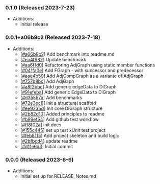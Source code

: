 ### 0.1.0 (Released 2023-7-23)
* Additions:
    * Initial release

### 0.0.1+a06b9c2 (Released 2023-7-18)
* Additions:
    * [[#a06b9c2](https://github.com/fslaborg/Graphoscope/commit/a06b9c296df63e7beba95c7dbcd7ff89fa0622ce)] Add benchmark into readme.md
    * [[#ea4f982](https://github.com/fslaborg/Graphoscope/commit/ea4f982fb7de8d843768fb7bdd5a524d375052ba)] Update benchmark
    * [[#aa6f1d0](https://github.com/fslaborg/Graphoscope/commit/aa6f1d0bce2dcacad0b5847eaf2d4f61911eee90)] Refactoring AdjGraph using static member functions
    * [[#041fa0e](https://github.com/fslaborg/Graphoscope/commit/041fa0edccd52fa5d29ee585986e136e4e2dd961)] Add FGraph - with successor and predecessor
    * [[#aae4b59](https://github.com/fslaborg/Graphoscope/commit/aae4b59111c81424a4c0e56b378382b1b91501f6)] Add AdjCompGraph as a variante of AdjGraph
    * [[#757b8bc](https://github.com/fslaborg/Graphoscope/commit/757b8bccda2a1702a9c211ae4a2181911450182d)] Add AdjGaph
    * [[#a8f2bbc](https://github.com/fslaborg/Graphoscope/commit/a8f2bbc844b67114b6dbc208f3aa9016858ea88b)] Add generic edgeData to DiGraph
    * [[#91efeba](https://github.com/fslaborg/Graphoscope/commit/91efeba12010028639f36e172a73a62556a33125)] Add generic EdgeData to DiGraph
    * [[#d35557a](https://github.com/fslaborg/Graphoscope/commit/d35557a3e076e10002aa385dcfe1c2a358f42e12)] Add benchmarks
    * [[#72e3ec6](https://github.com/fslaborg/Graphoscope/commit/72e3ec6390ca578bcb91e8e3392e11e97a836d08)] Init a structural scaffold
    * [[#ee923bd](https://github.com/fslaborg/Graphoscope/commit/ee923bda150ad7c9cb6fb65d0705cfd00338d6ce)] Init core DiGraph structure
    * [[#2b82d10](https://github.com/fslaborg/Graphoscope/commit/2b82d10dd18584dde0afb98c341c7e10389e0616)] Added principles to readme
    * [[#b99ef54](https://github.com/fslaborg/Graphoscope/commit/b99ef54fb0b17fbec79335b82a487eec72a7c47a)] Add github test workflow
    * [[#ff8f02a](https://github.com/fslaborg/Graphoscope/commit/ff8f02a64276b727f28a25f1932c160ce591faca)] init docs
    * [[#155c445](https://github.com/fslaborg/Graphoscope/commit/155c4450e771de94bff12aba6d97b11ec6308fa7)] set up test xUnit test project
    * [[#feb8115](https://github.com/fslaborg/Graphoscope/commit/feb8115c54d35741b245307781c2cb728d059b20)] Add project skeleton and build logic
    * [[#2bfbcd4](https://github.com/fslaborg/Graphoscope/commit/2bfbcd4fd78d2c1bbafe725ec4270b5c0ac34f4d)] update readme
    * [[#d11e6d3](https://github.com/fslaborg/Graphoscope/commit/d11e6d330aa5f003988ceeb3aecbdb72654b0662)] Initial commit

### 0.0.0 (Released 2023-6-6)
* Additions:
    * Initial set up for RELEASE_Notes.md


